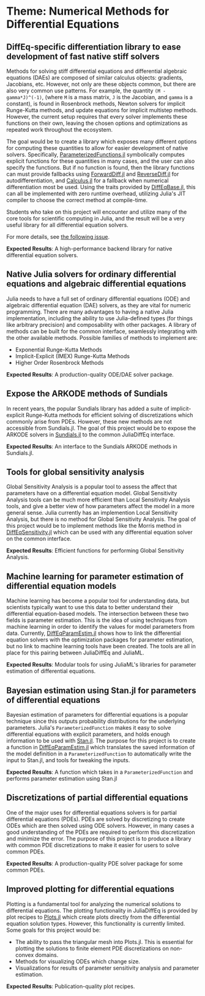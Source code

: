 # Theme: Numerical Methods for Differential Equations

## DiffEq-specific differentiation library to ease development of fast native stiff solvers

Methods for solving stiff differential equations and differential algebraic equations
(DAEs) are composed of similar calculus objects: gradients, Jacobians, etc. However,
not only are these objects common, but there are also very common use patterns.
For example, the quantity `(M - gamma*J)^(-1)`, (where `M` is a mass matrix, `J`
is the Jacobian, and `gamma` is a constant), is found in Rosenbrock methods,
Newton solvers for implicit Runge-Kutta methods, and update equations for
implicit multistep methods. However, the current setup requires that every solver
implements these functions on their own, leaving the chosen options and optimizations
as repeated work throughout the ecosystem.

The goal would be to create a library which exposes many different options
for computing these quantities to allow for easier development of native solvers.
Specifically, [ParameterizedFunctions.jl](https://github.com/JuliaDiffEq/ParameterizedFunctions.jl)
symbolically computes explicit functions for these quantities in many cases,
and the user can also specify the functions. But if no function is found,
then the library functions can must provide fallbacks using
[ForwardDiff.jl](https://github.com/JuliaDiff/ForwardDiff.jl)
and [ReverseDiff.jl](https://github.com/JuliaDiff/ReverseDiff.jl) for autodifferentiation,
and [Calculus.jl](https://github.com/johnmyleswhite/Calculus.jl) for a fallback
when numerical differentiation most be used. Using the traits provided by
[DiffEqBase.jl](https://github.com/JuliaDiffEq/DiffEqBase.jl), this can all be
implemented with zero runtime overhead, utilizing Julia's JIT compiler to choose the
correct method at compile-time.

Students who take on this project will encounter and utilize many of the core
tools for scientific computing in Julia, and the result will be a very useful
library for all differential equation solvers.

For more details, see
[the following issue](https://github.com/JuliaDiffEq/DiffEqDiffTools.jl/issues/1).

**Expected Results**: A high-performance backend library for native differential equation solvers.

## Native Julia solvers for ordinary differential equations and algebraic differential equations

Julia needs to have a full set of ordinary differential equations (ODE) and algebraic differential equation (DAE) solvers, as they are vital for numeric programming. There are many advantages to having a native Julia implementation, including the ability to use Julia-defined types (for things like arbitrary precision) and composability with other packages. A library of methods can be built for the common interface, seamlessly integrating with the other available methods. Possible families of methods to implement are:

- Exponential Runge-Kutta Methods
- Implicit-Explicit (IMEX) Runge-Kutta Methods
- Higher Order Rosenbrock Methods

**Expected Results**: A production-quality ODE/DAE solver package.

## Expose the ARKODE methods of Sundials

In recent years, the popular Sundials library has added a suite of implicit-explicit Runge-Kutta methods for efficient solving of discretizations which commonly arise from PDEs. However, these new methods are not accessible from Sundials.jl. The goal of this project would be to expose the ARKODE solvers in [Sundials.jl](https://github.com/JuliaDiffEq/Sundials.jl) to the common JuliaDiffEq interface.

**Expected Results**: An interface to the Sundials ARKODE methods in Sundials.jl.

## Tools for global sensitivity analysis

Global Sensitivity Analysis is a popular tool to assess the affect that parameters have on a differential equation model. Global Sensitivity Analysis tools can be much more efficient than Local Sensitivity Analysis tools, and give a better view of how parameters affect the model in a more general sense. Julia currently has an implemention Local Sensitivity Analysis, but there is no method for Global Sensitivity Analysis. The goal of this project would be to implement methods like the Morris method in [DiffEqSensitivity.jl](https://github.com/JuliaDiffEq/DiffEqSensitivity.jl) which can be used with any differential equation solver on the common interface.

**Expected Results**: Efficient functions for performing Global Sensitivity Analysis.

## Machine learning for parameter estimation of differential equation models

Machine learning has become a popular tool for understanding data, but scientists typically want to use this data to better understand their differential equation-based models. The intersection between these two fields is parameter estimation. This is the idea of using techniques from machine learning in order to identify the values for model parameters from data. Currently, [DiffEqParamEstim.jl](https://github.com/JuliaDiffEq/DiffEqParamEstim.jl) shows how to link the differential equation solvers with the optimization packages for parameter estimation, but no link to machine learning tools have been created. The tools are all in place for this pairing between JuliaDiffEq and JuliaML.

**Expected Results**: Modular tools for using JuliaML's libraries for parameter estimation of differential equations.

## Bayesian estimation using Stan.jl for parameters of differential equations

Bayesian estimation of parameters for differential equations is a popular technique since this outputs probability distributions for the underlying parameters. Julia's `ParameterizedFunction` makes it easy to solve differential equations with explicit parameters, and holds enough information to be used with [Stan.jl](https://github.com/goedman/Stan.jl). The purpose for this project is to create a function in [DiffEqParamEstim.jl](https://github.com/JuliaDiffEq/DiffEqParamEstim.jl) which translates the saved information of the model definition in a `ParameterizedFunction` to automatically write the input to Stan.jl, and tools for tweaking the inputs.

**Expected Results**: A function which takes in a `ParameterizedFunction` and performs parameter estimation using Stan.jl

## Discretizations of partial differential equations

One of the major uses for differential equations solvers is for partial differential equations (PDEs). PDEs are solved by discretizing to create ODEs which are then solved using ODE solvers. However, in many cases a good understanding of the PDEs are required to perform this discretization and minimize the error. The purpose of this project is to produce a library with common PDE discretizations to make it easier for users to solve common PDEs.

**Expected Results**: A production-quality PDE solver package for some common PDEs.

## Improved plotting for differential equations

Plotting is a fundamental tool for analyzing the numerical solutions to differential equations. The plotting functionality in JuliaDiffEq is provided by plot recipes to [Plots.jl](https://github.com/tbreloff/Plots.jl) which create plots directly from the differential equation solution types. However, this functionality is currently limited. Some goals for this project would be:

- The ability to pass the triangular mesh into Plots.jl. This is essential for plotting the solutions to finite element PDE discretizations on non-convex domains.
- Methods for visualizing ODEs which change size.
- Visualizations for results of parameter sensitivity analysis and parameter estimation.

**Expected Results**: Publication-quality plot recipes.
